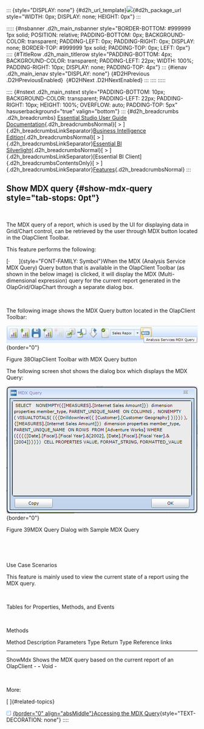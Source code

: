 ::: {style="DISPLAY: none"}
[](ms-xhelp:///?Id=d2h_url_template){#d2h_url_template}![](!package_url!){#d2h_package_url style="WIDTH: 0px; DISPLAY: none; HEIGHT: 0px"}
:::

::::: {#nsbanner .d2h_main_nsbanner style="BORDER-BOTTOM: #999999 1px solid; POSITION: relative; PADDING-BOTTOM: 0px; BACKGROUND-COLOR: transparent; PADDING-LEFT: 0px; PADDING-RIGHT: 0px; DISPLAY: none; BORDER-TOP: #999999 1px solid; PADDING-TOP: 0px; LEFT: 0px"}
:::: {#TitleRow .d2h_main_titlerow style="PADDING-BOTTOM: 4px; BACKGROUND-COLOR: transparent; PADDING-LEFT: 22px; WIDTH: 100%; PADDING-RIGHT: 10px; DISPLAY: none; PADDING-TOP: 4px"}
::: {#ienav .d2h_main_ienav style="DISPLAY: none"}
[](ms-xhelp:///?Id=9dc171da-d154-476e-a668-8bc82930f8c8){#D2HPrevious .D2HPreviousEnabled}  [](ms-xhelp:///?Id=441b2158-da5c-43b5-b68f-50f7a875de26){#D2HNext .D2HNextEnabled}
:::
::::
:::::

:::: {#nstext .d2h_main_nstext style="PADDING-BOTTOM: 10px; BACKGROUND-COLOR: transparent; PADDING-LEFT: 22px; PADDING-RIGHT: 10px; HEIGHT: 100%; OVERFLOW: auto; PADDING-TOP: 5px" hasuserbackground="true" valign="bottom"}
::: {#d2h_breadcrumbs .d2h_breadcrumbs}
[Essential Studio User Guide Documentation](ms-xhelp:///?Id=12457748-09e3-4d74-a240-8e049cedf030){.d2h_breadcrumbsNormal}[ \> ]{.d2h_breadcrumbsLinkSeparator}[Business Intelligence Edition](ms-xhelp:///?Id=fdf33dd8-62b2-47b9-ad7b-fc50e590bca5){.d2h_breadcrumbsNormal}[ \> ]{.d2h_breadcrumbsLinkSeparator}[Essential BI Silverlight](ms-xhelp:///?Id=c006b39c-6aa2-4637-b7de-3e7b6cb3f9f9){.d2h_breadcrumbsNormal}[ \> ]{.d2h_breadcrumbsLinkSeparator}[Essential BI Client]{.d2h_breadcrumbsContentsOnly}[ \> ]{.d2h_breadcrumbsLinkSeparator}[Features](ms-xhelp:///?Id=4ae10797-e3a8-4270-b8ba-34441d2e1a3d){.d2h_breadcrumbsNormal}
:::

## Show MDX query {#show-mdx-query style="tab-stops: 0pt"}

 

The MDX query of a report, which is used by the UI for displaying data in Grid/Chart control, can be retrieved by the user through MDX button located in the OlapClient Toolbar.

This feature performs the following:

[·      ]{style="FONT-FAMILY: Symbol"}When the MDX (Analysis Service MDX Query) Query button that is available in the OlapClient Toolbar (as shown in the below image) is clicked, it will display the MDX (Multi-dimensional expression) query for the current report generated in the OlapGrid/OlapChart through a separate dialog box.

 

The following image shows the MDX Query button located in the OlapClient Toolbar:

![Description: C:\\Users\\diana\\Desktop\\SLToolbar.png](ImagesExt/image50_71.jpg){border="0"}

Figure 38OlapClient Toolbar with MDX Query button

The following screen shot shows the dialog box which displays the MDX Query:

![Description: C:\\Users\\diana\\Desktop\\MDXQueyWindow_OlapClient_Silverlight.png](ImagesExt/image50_72.png){border="0"}

Figure 39MDX Query Dialog with Sample MDX Query

 

 

Use Case Scenarios

This feature is mainly used to view the current state of a report using the MDX query.

 

Tables for Properties, Methods, and Events

 

Methods

  Method    Description                                                        Parameters   Type    Return Type   Reference links
  --------- ------------------------------------------------------------------ ------------ ------- ------------- -----------------
  ShowMdx   Shows the MDX query based on the current report of an OlapClient   \-           **-**   Void          \-

 

More:

[ ]{#related-topics}

[![](button.gif){border="0" align="absMiddle"}Accessing the MDX Query](ms-xhelp:///?Id=441b2158-da5c-43b5-b68f-50f7a875de26){style="TEXT-DECORATION: none"}
::::
